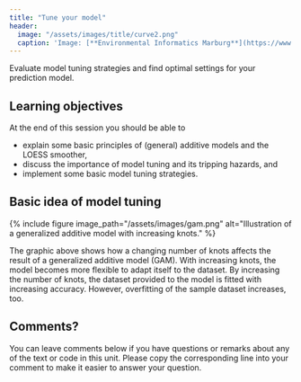 ```yaml
---
title: "Tune your model"
header:
  image: "/assets/images/title/curve2.png"
  caption: 'Image: [**Environmental Informatics Marburg**](https://www.uni-marburg.de/en/fb19/disciplines/physisch/environmentalinformatics)'
---
```


Evaluate model tuning strategies and find optimal settings for your prediction model.

<!--more-->

## Learning objectives
At the end of this session you should be able to
* explain some basic principles of (general) additive models and the LOESS smoother,
* discuss the importance of model tuning and its tripping hazards, and
* implement some basic model tuning strategies.


## Basic idea of model tuning

{% include figure image_path="/assets/images/gam.png" alt="Illustration of a generalized additive model with increasing knots." %}

The graphic above shows how a changing number of knots affects the result of a generalized additive model (GAM). With increasing knots, the model becomes more flexible to adapt itself to the dataset. By increasing the number of knots, the dataset provided to the model is fitted with increasing accuracy. However, overfitting of the sample dataset increases, too.


## Comments?
You can leave comments below if you have questions or remarks about any of the text or code in this unit. 
Please copy the corresponding line into your comment to make it easier to answer your question.

<script src="https://utteranc.es/client.js" repo="GeoMOER/moer-mpg-data-analysis" issue-term="moer-mpg-data-analysis_unit08" theme="github-light" crossorigin="anonymous" async> </script> 

